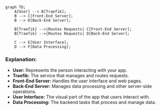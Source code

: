 ```mermaid
graph TD;
    A[User] --> B[Traefik];
    B --> C[Front-End Server];
    B --> D[Back-End Server];
    
    B[Traefik] -->|Routes Requests| C[Front-End Server];
    B[Traefik] -->|Routes Requests| D[Back-End Server];

    C --> E[User Interface];
    D --> F[Data Processing];
```

### Explanation:
- **User:** Represents the person interacting with your app.
- **Traefik:** The service that manages and routes requests.
- **Front-End Server:** Handles the user interface and web pages.
- **Back-End Server:** Manages data processing and other server-side operations.
- **User Interface:** The visual part of the app that users interact with.
- **Data Processing:** The backend tasks that process and manage data.

